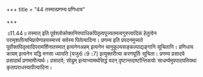 +++
title = "44 तस्मात्प्रणम्य प्रणिधाय"

+++
  
  
॥11.44॥ तस्मात् इति
पूर्वश्लोकोक्तनिरुपाधिकपितृत्वपूज्यतमत्वगुरुत्वादिकं हेतुत्वेन
परामृशतीत्यभिप्रायेणाहयस्मात्त्वं सर्वस्य पितेत्यादिना। प्रणम्य इति
प्रपदनमुच्यते पूर्वोक्तपितृत्वादिपरामर्शिनातस्मात् इत्यनेनअहम् इत्यनेन
चानुकूल्यसङ्कल्पाद्यङ्गानि सूचितानि। प्रणिधाय कायम् इत्यनेन यद्धि मनसा
ध्यायति \[यजुः6।9।7\] इत्युक्तरीत्या करणपूर्तिः सूचिता। प्रणम्य प्रसादये
प्रसादार्थं प्रणमामीत्यर्थः। प्रसादये; सोढुम् इत्याभ्यामर्थसिद्धं वदन्
दृष्टान्तदार्ष्टान्तिकयोः साधर्म्यमुपपादयतियथा कृतापराधस्यापीत्यादिना।  
  
